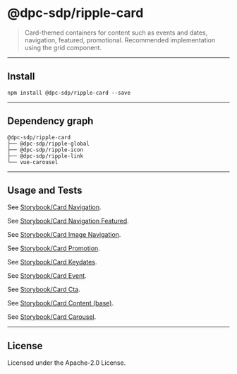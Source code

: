 # @dpc-sdp/ripple-card

> Card-themed containers for content such as events and dates, navigation,
featured, promotional. Recommended implementation using the grid component.

--------------------------------------------------------------------------------

## Install

```shell
npm install @dpc-sdp/ripple-card --save
```

--------------------------------------------------------------------------------

## Dependency graph

```shell
@dpc-sdp/ripple-card
├── @dpc-sdp/ripple-global
├── @dpc-sdp/ripple-icon
├── @dpc-sdp/ripple-link
└── vue-carousel
```

--------------------------------------------------------------------------------

## Usage and Tests

See [Storybook/Card Navigation](https://ripple.sdp.vic.gov.au/?selectedKind=Molecules/Card&selectedStory=Card%20Navigation).

See [Storybook/Card Navigation Featured](https://ripple.sdp.vic.gov.au/?selectedKind=Molecules/Card&selectedStory=Card%20Navigation%20Featured).

See [Storybook/Card Image Navigation](https://ripple.sdp.vic.gov.au/?selectedKind=Molecules/Card&selectedStory=Card%20Image%20Navigation).

See [Storybook/Card Promotion](https://ripple.sdp.vic.gov.au/?selectedKind=Molecules/Card&selectedStory=Card%20Promotion).

See [Storybook/Card Keydates](https://ripple.sdp.vic.gov.au/?selectedKind=Molecules/Card&selectedStory=Card%20Keydates).

See [Storybook/Card Event](https://ripple.sdp.vic.gov.au/?selectedKind=Molecules/Card&selectedStory=Card%20Event).

See [Storybook/Card Cta](https://ripple.sdp.vic.gov.au/?selectedKind=Molecules/Card&selectedStory=Card%20Cta).

See [Storybook/Card Content (base)](https://ripple.sdp.vic.gov.au/?selectedKind=Molecules/Card&selectedStory=Card%20Content%20(base)).

See [Storybook/Card Carousel](https://ripple.sdp.vic.gov.au/?selectedKind=Molecules/Card&selectedStory=Card%20Carousel).

--------------------------------------------------------------------------------

## License

Licensed under the Apache-2.0 License.
